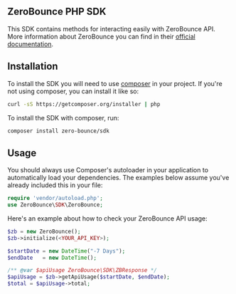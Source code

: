 ## ZeroBounce PHP SDK

This SDK contains methods for interacting easily with ZeroBounce API. 
More information about ZeroBounce you can find in their [official documentation](https://www.zerobounce.net/docs/).

## Installation
To install the SDK you will need to use [composer](https://getcomposer.org/) in your project.
If you're not using composer, you can install it like so:
```bash
curl -sS https://getcomposer.org/installer | php
```

To install the SDK with composer, run:
```bash
composer install zero-bounce/sdk
```

## Usage
You should always use Composer's autoloader in your application to automatically load your dependencies. 
The examples below assume you've already included this in your file:
```php
require 'vendor/autoload.php';
use ZeroBounce\SDK\ZeroBounce;
```

Here's an example about how to check your ZeroBounce API usage:
```php
$zb = new ZeroBounce();
$zb->initialize(<YOUR_API_KEY>);

$startDate = new DateTime("-7 Days");
$endDate   = new DateTime();

/** @var $apiUsage ZeroBounce\SDK\ZBResponse */
$apiUsage = $zb->getApiUsage($startDate, $endDate);
$total = $apiUsage->total;
```
